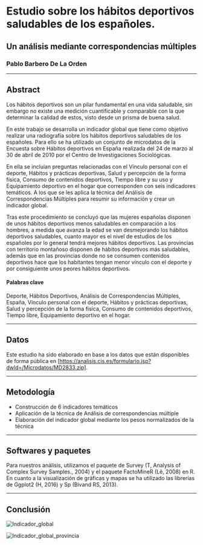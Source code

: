 # Estudio sobre los hábitos deportivos saludables de los españoles.
## Un análisis mediante correspondencias múltiples
### Pablo Barbero De La Orden

---
## Abstract

Los hábitos deportivos son un pilar fundamental en una vida saludable, sin embargo no existe una medición cuantificable y comparable con la que determinar la calidad de estos, visto desde un prisma de buena salud.

En este trabajo se desarrolla un indicador global que tiene como objetivo realizar una radiografía sobre los hábitos deportivos saludables de los españoles. Para ello se ha utilizado un conjunto de microdatos de la Encuesta sobre Hábitos deportivos en España realizada del 24 de marzo al 30 de abril de 2010 por el Centro de Investigaciones Sociológicas.

En ella se incluían preguntas relacionadas con el Vínculo personal con el deporte, Hábitos y prácticas deportivas, Salud y percepción de la forma física, Consumo de contenidos deportivos, Tiempo libre y su uso y Equipamiento deportivo en el hogar que corresponden con seis indicadores temáticos. A los que se les  aplica la técnica del Análisis de Correspondencias Múltiples para resumir su información y crear un indicador global.

Tras este procedimiento se concluyó que las mujeres españolas disponen de unos hábitos deportivos menos saludables en comparación a los hombres, a medida que avanza la edad se van desmejorando los hábitos deportivos saludables, cuanto mayor es el nivel de estudios de los españoles por lo general tendrá mejores hábitos deportivos. Las provincias con territorio montañoso disponen de hábitos deportivos más saludables, además que en las provincias donde no se consumen contenidos deportivos hace que los habitantes tengan menor vínculo con el deporte y por consiguiente unos peores hábitos deportivos.

#### Palabras clave

Deporte, Hábitos Deportivos, Análisis de Correspondencias Múltiples, España, Vínculo personal con el deporte, Hábitos y prácticas deportivas, Salud y percepción de la forma física, Consumo de contenidos deportivos, Tiempo libre, Equipamiento deportivo en el hogar.

---
## Datos

Este estudio ha sido elaborado en base a los datos que están disponibles de forma pública en [https://analisis.cis.es/formulario.jsp?dwld=/Microdatos/MD2833.zip].

---
## Metodología

- Construcción de 6 indicadores temáticos
- Aplicación de la técnica de Análisis de correspondencias múltiple
- Elaboración del indicador global mediante los pesos normalizados de la técnica

---
## Softwares y paquetes

Para nuestros análisis, utilizamos el paquete de Survey  (T, Analysis of Complex Survey Samples., 2004) y el paquete FactoMineR  (Lê, 2008) en R.
En cuanto a la visualización de gráficas y mapas se ha utilizado las librerías de Ggplot2  (H, 2016) y Sp  (Bivand RS, 2013).

---
## Conclusión

![Indicador_global](https://user-images.githubusercontent.com/107941870/214274688-c76d9a2b-d925-4e71-82a3-70eccec418f6.png)

![Indicador_global_provincia](https://user-images.githubusercontent.com/107941870/214274801-610393d8-cb7e-4504-b27e-2b0bb3f5ffd5.png)

